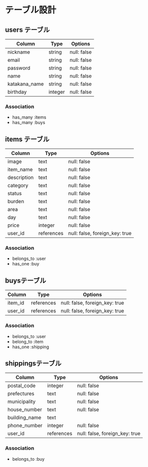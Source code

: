 # テーブル設計

## users テーブル

| Column        | Type    | Options     |
| ------------- | ------- | ----------- |
| nickname      | string  | null: false |
| email         | string  | null: false |
| password      | string  | null: false |
| name          | string  | null: false |
| katakana_name | string  | null: false |
| birthday      | integer | null: false |

### Association

- has_many :items
- has_many :buys

## items テーブル

| Column      | Type       | Options                        |
| ----------  | ---------- | ------------------------------ |
| image       | text       | null: false                    |
| item_name   | text       | null: false                    |
| description | text       | null: false                    |
| category    | text       | null: false                    |
| status      | text       | null: false                    |
| burden      | text       | null: false                    |
| area        | text       | null: false                    |
| day         | text       | null: false                    |
| price       | integer    | null: false                    |
| user_id     | references | null: false, foreign_key: true |

### Association

- belongs_to :user
- has_one    :buy

## buysテーブル

| Column  | Type       | Options                        |
| ------- | ---------- | ------------------------------ |
| item_id | references | null: false, foreign_key: true |
| user_id | references | null: false, foreign_key: true |

### Association

- belongs_to :user
- belong_to :item
- has_one :shipping

## shippingsテーブル

| Column        | Type       | Options                        |
| ------------- | ---------- | ------------------------------ |
| postal_code   | integer    | null: false                    |
| prefectures   | text       | null: false                    |
| municipality  | text       | null: false                    |
| house_number  | text       | null: false                    |
| building_name | text       |                                |
| phone_number  | integer    | null: false                    |
| user_id       | references | null: false, foreign_key: true |

### Association

- belongs_to :buy



